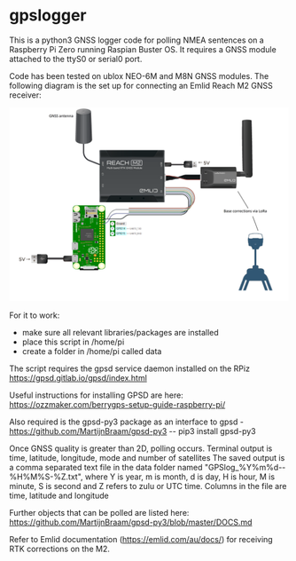 # gpslogger
This is a python3 GNSS logger code for polling NMEA sentences on a Raspberry Pi Zero running Raspian Buster OS.
It requires a GNSS module attached to the ttyS0 or serial0 port.

Code has been tested on ublox NEO-6M and M8N GNSS modules. The following diagram is the set up for connecting an Emlid Reach M2 GNSS receiver:

![image](Emlid_to_piz.png)

For it to work:
 - make sure all relevant libraries/packages are installed
 - place this script in /home/pi
 - create a folder in /home/pi called data

The script requires the gpsd service daemon installed on the RPiz
https://gpsd.gitlab.io/gpsd/index.html

Useful instructions for installing GPSD are here: https://ozzmaker.com/berrygps-setup-guide-raspberry-pi/

Also required is the gpsd-py3 package as an interface to gpsd - https://github.com/MartijnBraam/gpsd-py3
 -- pip3 install gpsd-py3
 
Once GNSS quality is greater than 2D, polling occurs.
Terminal output is time, latitude, longitude, mode and number of satellites
The saved output is a comma separated text file in the data folder named "GPSlog_%Y%m%d--%H%M%S-%Z.txt", where Y is year, m is month, d is day, H is hour, M is minute, S is second and Z refers to zulu or UTC time.
Columns in the file are time, latitude and longitude

Further objects that can be polled are listed here:
https://github.com/MartijnBraam/gpsd-py3/blob/master/DOCS.md

Refer to Emlid documentation (https://emlid.com/au/docs/) for receiving RTK corrections on the M2.
